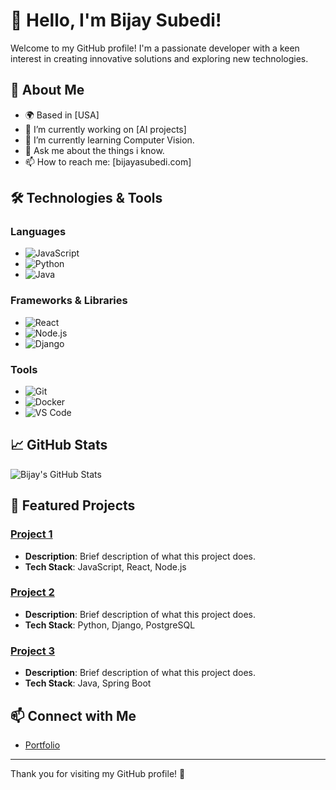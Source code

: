 # 👋 Hello, I'm Bijay Subedi!

Welcome to my GitHub profile! I'm a passionate developer with a keen interest in creating innovative solutions and exploring new technologies. 


## 🚀 About Me

- 🌍 Based in [USA]
- 🔭 I’m currently working on [AI projects]
- 🌱 I’m currently learning Computer Vision. 
- 💬 Ask me about the things i know.
- 📫 How to reach me: [bijayasubedi.com]

## 🛠️ Technologies & Tools

### Languages
- ![JavaScript](https://img.shields.io/badge/JavaScript-ED8B00?style=flat&logo=javascript&logoColor=white)
- ![Python](https://img.shields.io/badge/Python-3776AB?style=flat&logo=python&logoColor=white)
- ![Java](https://img.shields.io/badge/Java-007396?style=flat&logo=java&logoColor=white)

### Frameworks & Libraries
- ![React](https://img.shields.io/badge/React-61DAFB?style=flat&logo=react&logoColor=black)
- ![Node.js](https://img.shields.io/badge/Node.js-8CC84B?style=flat&logo=node.js&logoColor=white)
- ![Django](https://img.shields.io/badge/Django-092E20?style=flat&logo=django&logoColor=white)

### Tools
- ![Git](https://img.shields.io/badge/Git-F05032?style=flat&logo=git&logoColor=white)
- ![Docker](https://img.shields.io/badge/Docker-2496ED?style=flat&logo=docker&logoColor=white)
- ![VS Code](https://img.shields.io/badge/VS%20Code-007ACC?style=flat&logo=visual-studio-code&logoColor=white)

## 📈 GitHub Stats

![Bijay's GitHub Stats](https://github-readme-stats.vercel.app/api?username=bijay009&show_icons=true&theme=radical)

## 🌟 Featured Projects

### [Project 1](https://github.com/yourusername/project1)
- **Description**: Brief description of what this project does.
- **Tech Stack**: JavaScript, React, Node.js

### [Project 2](https://github.com/yourusername/project2)
- **Description**: Brief description of what this project does.
- **Tech Stack**: Python, Django, PostgreSQL

### [Project 3](https://github.com/yourusername/project3)
- **Description**: Brief description of what this project does.
- **Tech Stack**: Java, Spring Boot

## 📫 Connect with Me

- [Portfolio](https://bijayasubedi.com)

---

Thank you for visiting my GitHub profile! 🌟
